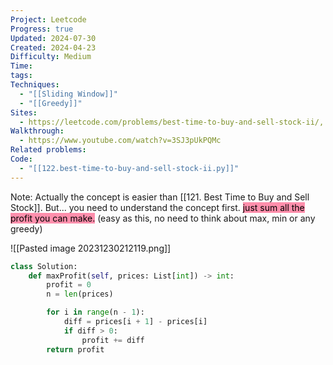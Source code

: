 ```yaml
---
Project: Leetcode
Progress: true
Updated: 2024-07-30
Created: 2024-04-23
Difficulty: Medium
Time: 
tags: 
Techniques:
  - "[[Sliding Window]]"
  - "[[Greedy]]"
Sites:
  - https://leetcode.com/problems/best-time-to-buy-and-sell-stock-ii/,
Walkthrough:
  - https://www.youtube.com/watch?v=3SJ3pUkPQMc
Related problems: 
Code:
  - "[[122.best-time-to-buy-and-sell-stock-ii.py]]"
---
```

Note: Actually the concept is easier than [[121. Best Time to Buy and Sell Stock]]. But... you need to understand the concept first. <mark style="background: #FF5582A6;">just sum all the profit you can make.</mark> (easy as this, no need to think about max, min or any greedy)

![[Pasted image 20231230212119.png]]


```python
class Solution:
    def maxProfit(self, prices: List[int]) -> int:
        profit = 0
        n = len(prices)

        for i in range(n - 1):
            diff = prices[i + 1] - prices[i]
            if diff > 0:
                profit += diff
        return profit
```

